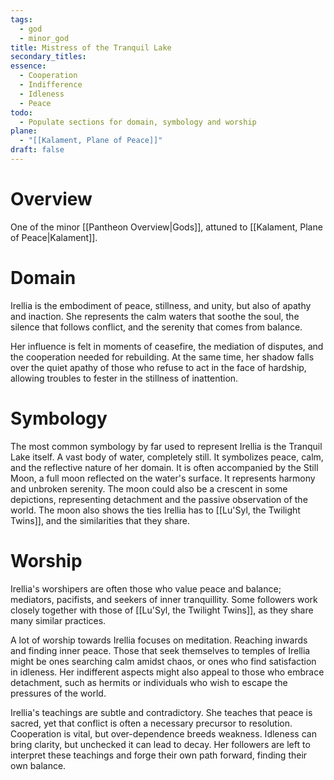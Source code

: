 ```yaml
---
tags:
  - god
  - minor_god
title: Mistress of the Tranquil Lake
secondary_titles: 
essence:
  - Cooperation
  - Indifference
  - Idleness
  - Peace
todo:
  - Populate sections for domain, symbology and worship
plane:
  - "[[Kalament, Plane of Peace]]"
draft: false
---
```

# Overview
One of the minor [[Pantheon Overview|Gods]], attuned to [[Kalament, Plane of Peace|Kalament]].
# Domain
Irellia is the embodiment of peace, stillness, and unity, but also of apathy and inaction. She represents the calm waters that soothe the soul, the silence that follows conflict, and the serenity that comes from balance.

Her influence is felt in moments of ceasefire, the mediation of disputes, and the cooperation needed for rebuilding. At the same time, her shadow falls over the quiet apathy of those who refuse to act in the face of hardship, allowing troubles to fester in the stillness of inattention.
# Symbology
The most common symbology by far used to represent Irellia is the Tranquil Lake itself. A vast body of water, completely still. It symbolizes peace, calm, and the reflective nature of her domain. It is often accompanied by the Still Moon, a full moon reflected on the water's surface. It represents harmony and unbroken serenity. The moon could also be a crescent in some depictions, representing detachment and the passive observation of the world. The moon also shows the ties Irellia has to [[Lu'Syl, the Twilight Twins]], and the similarities that they share.
# Worship
Irellia's worshipers are often those who value peace and balance; mediators, pacifists, and seekers of inner tranquillity. Some followers work closely together with those of [[Lu'Syl, the Twilight Twins]], as they share many similar practices.

A lot of worship towards Irellia focuses on meditation. Reaching inwards and finding inner peace. Those that seek themselves to temples of Irellia might be ones searching calm amidst chaos, or ones who find satisfaction in idleness. Her indifferent aspects might also appeal to those who embrace detachment, such as hermits or individuals who wish to escape the pressures of the world.

Irellia's teachings are subtle and contradictory. She teaches that peace is sacred, yet that conflict is often a necessary precursor to resolution. Cooperation is vital, but over-dependence breeds weakness. Idleness can bring clarity, but unchecked it can lead to decay. Her followers are left to interpret these teachings and forge their own path forward, finding their own balance.